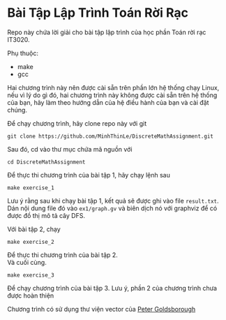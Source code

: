 # Bài Tập Lập Trình Toán Rời Rạc

Repo này chứa lời giải cho bài tập lập trình của học phần Toán rời rạc IT3020.

Phụ thuộc:  
+ make
+ gcc

Hai chương trình này nên được cài sẵn trên phần lớn hệ thống chạy Linux, nếu vì
lý do gì đó, hai chương trình này không được cài sẵn trên hệ thống của bạn, hãy
làm theo hướng dẫn của hệ điều hành của bạn và cài đặt chúng.

Để chạy chương trình, hãy clone repo này với git
```
git clone https://github.com/MinhThinLe/DiscreteMathAssignment.git 
```

Sau đó, cd vào thư mục chứa mã nguồn với
``` 
cd DiscreteMathAssignment 
```

Để thực thi chương trình của bài tập 1, hãy chạy lệnh sau
```
make exercise_1
```

Lưu ý rằng sau khi chạy bài tập 1, kết quả sẽ được ghi vào file `result.txt`.
Dán nội dung file đó vào `ex1/graph.gv` và biên dịch nó với graphviz để có được
đồ thị mô tả cây DFS.

Với bài tập 2, chạy
``` 
make exercise_2
```

Để thực thi chương trình của bài tập 2.  
Và cuối cùng.
```
make exercise_3
```

Để chạy chương trình của bài tập 3.
Lưu ý, phần 2 của chương trình chưa được hoàn thiện

Chương trình có sử dụng thư viện vector của [Peter
Goldsborough](https://github.com/goldsborough/vector)
